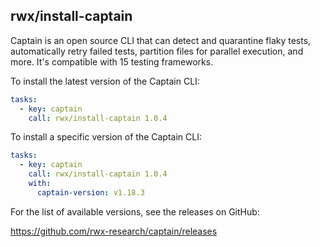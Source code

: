 ## rwx/install-captain

Captain is an open source CLI that can detect and quarantine flaky tests,
automatically retry failed tests, partition files for parallel execution,
and more. It's compatible with 15 testing frameworks.

To install the latest version of the Captain CLI:

```yaml
tasks:
  - key: captain
    call: rwx/install-captain 1.0.4
```

To install a specific version of the Captain CLI:

```yaml
tasks:
  - key: captain
    call: rwx/install-captain 1.0.4
    with:
      captain-version: v1.18.3
```

For the list of available versions, see the releases on GitHub:

https://github.com/rwx-research/captain/releases
